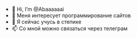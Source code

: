 - 👋 Hi, I’m @Abaaaaaai
- 👀 Меня интересует программирование сайтов
- 🌱 Я сейчас учусь в степике
- 📫  Со мной можно связаться через телеграм

<!---
Abaaaaaai/Abaaaaaai is a ✨ special ✨ repository because its `README.md` (this file) appears on your GitHub profile.
You can click the Preview link to take a look at your changes.
--->
